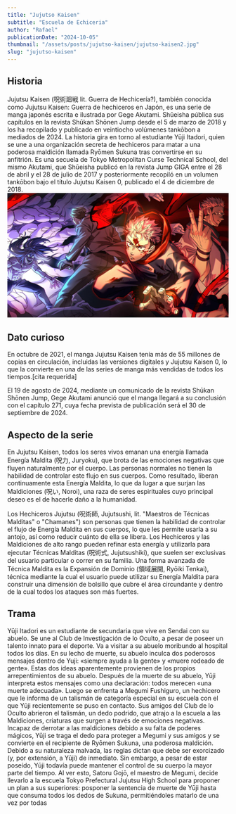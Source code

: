 ```yaml
---
title: "Jujutso Kaisen"
subtitle: "Escuela de Echiceria"
author: "Rafael"
publicationDate: "2024-10-05"
thumbnail: "/assets/posts/jujutso-kaisen/jujutso-kaisen2.jpg"
slug: "jujutso-kaisen"
---
```



## Historia

Jujutsu Kaisen (呪術廻戦 lit. Guerra de Hechicería?), también conocida como Jujutsu Kaisen: Guerra de hechiceros en Japón, es una serie de manga japonés escrita e ilustrada por Gege Akutami. Shūeisha pública sus capítulos en la revista Shūkan Shōnen Jump desde el 5 de marzo de 2018 y los ha recopilado y publicado en veintiocho volúmenes tankōbon a mediados de 2024. La historia gira en torno al estudiante Yūji Itadori, quien se une a una organización secreta de hechiceros para matar a una poderosa maldición llamada Ryōmen Sukuna tras convertirse en su anfitrión. Es una secuela de Tokyo Metropolitan Curse Technical School, del mismo Akutami, que Shūeisha publicó en la revista Jump GIGA entre el 28 de abril y el 28 de julio de 2017 y posteriormente recopiló en un volumen tankōbon bajo el título Jujutsu Kaisen 0, publicado el 4 de diciembre de 2018.
![Jujutsu Kaisen Scene](/assets/posts/jujutso-kaisen/jujutso-kaisen.jpg)
## Dato curioso

En octubre de 2021, el manga Jujutsu Kaisen tenía más de 55 millones de copias en circulación, incluidas las versiones digitales y Jujutsu Kaisen 0, lo que la convierte en una de las series de manga más vendidas de todos los tiempos.[cita requerida]

El 19 de agosto de 2024, mediante un comunicado de la revista Shūkan Shōnen Jump, Gege Akutami anunció que el manga llegará a su conclusión con el capítulo 271, cuya fecha prevista de publicación será el 30 de septiembre de 2024.



## Aspecto de la serie

En Jujutsu Kaisen, todos los seres vivos emanan una energía llamada Energía Maldita (呪力, Juryoku), que brota de las emociones negativas que fluyen naturalmente por el cuerpo. Las personas normales no tienen la habilidad de controlar este flujo en sus cuerpos. Como resultado, liberan continuamente esta Energía Maldita, lo que da lugar a que surjan las Maldiciones (呪い, Noroi), una raza de seres espirituales cuyo principal deseo es el de hacerle daño a la humanidad.

Los Hechiceros Jujutsu (呪術師, Jujutsushi, lit. "Maestros de Técnicas Malditas" o "Chamanes") son personas que tienen la habilidad de controlar el flujo de Energía Maldita en sus cuerpos, lo que les permite usarla a su antojo, así como reducir cuánto de ella se libera. Los Hechiceros y las Maldiciones de alto rango pueden refinar esta energía y utilizarla para ejecutar Técnicas Malditas (呪術式, Jujutsushiki), que suelen ser exclusivas del usuario particular o correr en su familia. Una forma avanzada de Técnica Maldita es la Expansión de Dominio (領域展開, Ryōiki Tenkai), técnica mediante la cual el usuario puede utilizar su Energía Maldita para construir una dimensión de bolsillo que cubre el área circundante y dentro de la cual todos los ataques son más fuertes.

## Trama
Yūji Itadori es un estudiante de secundaria que vive en Sendai con su abuelo. Se une al Club de Investigación de lo Oculto, a pesar de poseer un talento innato para el deporte. Va a visitar a su abuelo moribundo al hospital todos los días. En su lecho de muerte, su abuelo inculca dos poderosos mensajes dentro de Yuji: «siempre ayuda a la gente» y «muere rodeado de gente». Estas dos ideas aparentemente provienen de los propios arrepentimientos de su abuelo. Después de la muerte de su abuelo, Yūji interpreta estos mensajes como una declaración: todos merecen «una muerte adecuada». Luego se enfrenta a Megumi Fushiguro, un hechicero que le informa de un talismán de categoría especial en su escuela con el que Yūji recientemente se puso en contacto. Sus amigos del Club de lo Oculto abrieron el talismán, un dedo podrido, que atrajo a la escuela a las Maldiciones, criaturas que surgen a través de emociones negativas. Incapaz de derrotar a las maldiciones debido a su falta de poderes mágicos, Yūji se traga el dedo para proteger a Megumi y sus amigos y se convierte en el recipiente de Ryōmen Sukuna, una poderosa maldición. Debido a su naturaleza malvada, las reglas dictan que debe ser exorcizado (y, por extensión, a Yūji) de inmediato. Sin embargo, a pesar de estar poseído, Yūji todavía puede mantener el control de su cuerpo la mayor parte del tiempo. Al ver esto, Satoru Gojō, el maestro de Megumi, decide llevarlo a la escuela Tokyo Prefectural Jujutsu High School para proponer un plan a sus superiores: posponer la sentencia de muerte de Yūji hasta que consuma todos los dedos de Sukuna, permitiéndoles matarlo de una vez por todas

